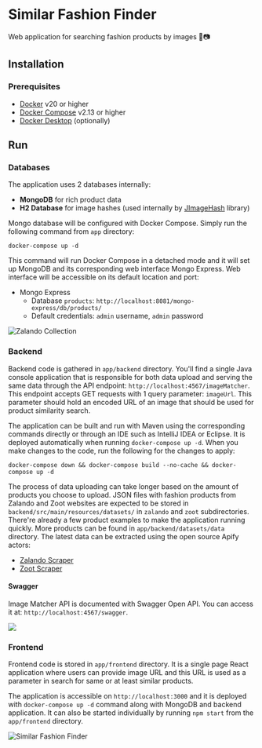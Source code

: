 # Similar Fashion Finder
Web application for searching fashion products by images 👗📷

## Installation

### Prerequisites

- [Docker](https://docs.docker.com/get-docker/) v20 or higher
- [Docker Compose](https://docs.docker.com/compose/install/) v2.13 or higher
- [Docker Desktop](https://docs.docker.com/desktop/) (optionally)

## Run

### Databases

The application uses 2 databases internally:

- **MongoDB** for rich product data
- **H2 Database** for image hashes (used internally by [JImageHash](https://github.com/KilianB/JImageHash) library)

Mongo database will be configured with Docker Compose. Simply run the following command from `app` directory:

`docker-compose up -d`

This command will run Docker Compose in a detached mode and it will set up MongoDB and its corresponding web interface Mongo Express. Web interface will be accessible on its default location and port:

- Mongo Express
  - Database `products`: `http://localhost:8081/mongo-express/db/products/`
  - Default credentials: `admin` username, `admin` password

![Zalando Collection](https://i.imgur.com/fW2xPos.png)

### Backend

Backend code is gathered in `app/backend` directory. You'll find a single Java console application that is responsible for both data upload and serving the same data through the API endpoint: `http://localhost:4567/imageMatcher`. This endpoint accepts GET requests with 1 query parameter: `imageUrl`. This parameter should hold an encoded URL of an image that should be used for product similarity search.

The application can be built and run with Maven using the corresponding commands directly or through an IDE such as IntelliJ IDEA or Eclipse. It is deployed automatically when running `docker-compose up -d`. When you make changes to the code, run the following for the changes to apply:

`docker-compose down && docker-compose build --no-cache && docker-compose up -d`

The process of data uploading can take longer based on the amount of products you choose to upload. JSON files with fashion products from Zalando and Zoot websites are expected to be stored in `backend/src/main/resources/datasets/`  in `zalando` and `zoot` subdirectories. There're already a few product examples to make the application running quickly. More products can be found in `app/backend/datasets/data` directory. The latest data can be extracted using the open source Apify actors:

- [Zalando Scraper](https://apify.com/lhotanova/zalando-scraper)
- [Zoot Scraper](https://apify.com/lhotanova/zoot-scraper)

#### Swagger

Image Matcher API is documented with Swagger Open API. You can access it at: `http://localhost:4567/swagger`.

![](https://i.imgur.com/y6FGEEI.png)

### Frontend

Frontend code is stored in `app/frontend` directory. It is a single page React application where users can provide image URL and this URL is used as a parameter in search for same or at least similar products.

The application is accessible on `http://localhost:3000` and it is deployed with `docker-compose up -d` command along with MongoDB and backend application. It can also be started individually by running `npm start` from the `app/frontend` directory. 

![Similar Fashion Finder](https://i.imgur.com/dZpCK7d.png)
